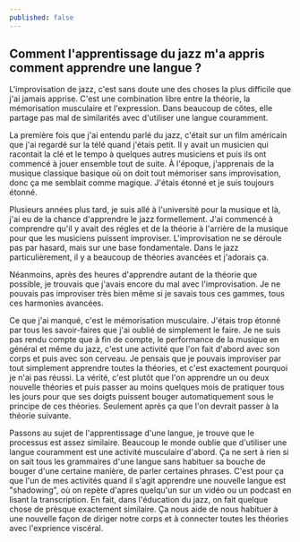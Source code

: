 ```yaml
---
published: false
---
```

## Comment l'apprentissage du jazz m'a appris comment apprendre une langue ?

L'improvisation de jazz, c'est sans doute une des choses la plus difficile que j'ai jamais apprise. C'est une combination libre entre la théorie, la mémorisation musculaire et l'expression. Dans beaucoup de côtes, elle partage pas mal de similarités avec d'utiliser une langue couramment.

La première fois que j'ai entendu parlé du jazz, c'était sur un film américain que j'ai regardé sur la télé quand j'étais petit. Il y avait un musicien qui racontait la clé et le tempo à quelques autres musiciens et puis ils ont commencé à jouer ensemble tout de suite. À l'époque, j'apprenais de la musique classique basique où on doit tout mémoriser sans improvisation, donc ça me semblait comme magique. J'étais étonné et je suis toujours étonné.

Plusieurs années plus tard, je suis allé à l'université pour la musique et là, j'ai eu de la chance d'apprendre le jazz formellement. J'ai commencé à comprendre qu'il y avait des régles et de la théorie à l'arrière de la musique pour que les musiciens puissent improviser. L'improvisation ne se déroule pas par hasard, mais sur une base fondamentale. Dans le jazz particulièrement, il y a beaucoup de théories avancées et j'adorais ça.

Néanmoins, après des heures d'apprendre autant de la théorie que possible, je trouvais que j'avais encore du mal avec l'improvisation. Je ne pouvais pas improviser très bien même si je savais tous ces gammes, tous ces harmonies avancées.

Ce que j'ai manqué, c'est le mémorisation musculaire. J'étais trop étonné par tous les savoir-faires que j'ai oublié de simplement le faire. Je ne suis pas rendu compte que à fin de compte, le performance de la musique en général et même du jazz, c'est une activité que l'on fait d'abord avec son corps et puis avec son cerveau. Je pensais que je pouvais improviser par tout simplement apprendre toutes la théories, et c'est exactement pourquoi je n'ai pas réussi. La vérité, c'est plutôt que l'on apprendre un ou deux nouvelle théories et puis passer au moins quelques mois de pratiquer tous les jours pour que ses doigts puissent bouger automatiquement sous le principe de ces théories. Seulement après ça que l'on devrait passer à la théorie suivante.

Passons au sujet de l'apprentissage d'une langue, je trouve que le processus est assez similaire. Beaucoup le monde oublie que d'utiliser une langue couramment est une activité musculaire d'abord. Ça ne sert à rien si on sait tous les grammaires d'une langue sans habituer sa bouche de bouger d'une certaine manière, de parler certaines phrases. C'est pour ça que l'un de mes activités quand il s'agit apprendre une nouvelle langue est "shadowing", où on repète d'apres quelqu'un sur un vidéo ou un podcast en lisant la transcription. En fait, dans l'éducation du jazz, on fait quelque chose de prèsque exactement similaire. Ça nous aide de nous habituer à une nouvelle façon de diriger notre corps et à connecter toutes les théories avec l'exprience viscéral.